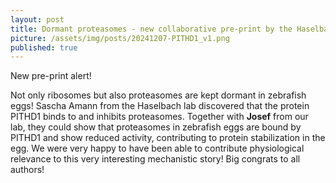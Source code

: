 ```yaml
---
layout: post
title: Dormant proteasomes - new collaborative pre-print by the Haselbach lab
picture: /assets/img/posts/20241207-PITHD1_v1.png
published: true
---
```

New pre-print alert! 

Not only ribosomes but also proteasomes are kept dormant in zebrafish eggs!
Sascha Amann from the Haselbach lab discovered that the protein PITHD1 binds to and inhibits proteasomes. Together with **Josef** from our lab, they could show that proteasomes in zebrafish eggs are bound by PITHD1 and show reduced activity, contributing to protein stabilization in the egg.
We were very happy to have been able to contribute physiological relevance to this very interesting mechanistic story!
Big congrats to all authors!
